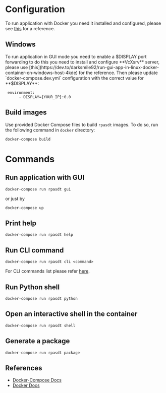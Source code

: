 # Configuration
To run application with Docker you need it installed and configured, please see [this](https://docs.docker.com/engine/install/) for a reference.

## Windows
To run application in GUI mode you need to enable a $DISPLAY port forwarding to do this you need to install and configure **VcXsrv** server, please use [this](https://dev.to/darksmile92/run-gui-app-in-linux-docker-container-on-windows-host-4kde) for the reference. Then please update `docker-compose.dev.yml` configuration with the correct value for **$DISPLAY**:
```
 environment:
      - DISPLAY={YOUR_IP}:0.0
```  


## Build images
Use provided Docker Compose files to build `rpasdt` images.
To do so, run the following command in `docker` directory:

```shell
docker-compose build
```


# Commands
## Run application with GUI
```
docker-compose run rpasdt gui
```
or just by
```
docker-compose up
```
## Print help
```
docker-compose run rpasdt help
```
## Run CLI command
```
docker-compose run rpasdt cli <command>
```
For CLI commands list please refer [here](cli.md).
## Run Python shell
```
docker-compose run rpasdt python
```

## Open an interactive shell in the container
```
docker-compose run rpasdt shell
```
## Generate a package
```
docker-compose run rpasdt package
```

## References

* [Docker-Compose Docs](https://docs.docker.com/compose/)
* [Docker Docs](https://docs.docker.com/)
